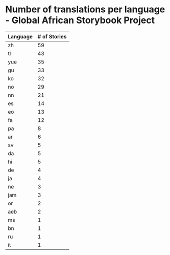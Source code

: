 # Number of translations per language - Global African Storybook Project

Language | # of Stories
-------- | ------------
zh | 59
tl | 43
yue | 35
gu | 33
ko | 32
no | 29
nn | 21
es | 14
eo | 13
fa | 12
pa | 8
ar | 6
sv | 5
da | 5
hi | 5
de | 4
ja | 4
ne | 3
jam | 3
or | 2
aeb | 2
ms | 1
bn | 1
ru | 1
it | 1

